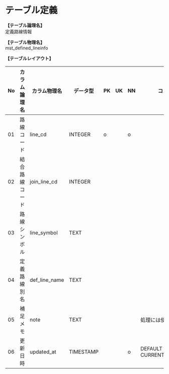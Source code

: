 # テーブル定義

**【テーブル論理名】**  
定義路線情報

**【テーブル物理名】**  
mst_defined_lineinfo

**【テーブルレイアウト】**  

| No  |  カラム論理名  | カラム物理名  | データ型  | PK  | UK  | NN  |         コメント          |
| --- | -------------- | ------------- | --------- | --- | --- | --- | ------------------------- |
| 01  | 路線コード     | line_cd       | INTEGER   | o   |     | o   |                           |
| 02  | 結合路線コード | join_line_cd  | INTEGER   |     |     |     |                           |
| 03  | 路線シンボル   | line_symbol   | TEXT      |     |     |     |                           |
| 04  | 定義路線別名   | def_line_name | TEXT      |     |     |     |                           |
| 05  | 補足メモ       | note          | TEXT      |     |     |     | 処理には使用しない        |
| 06  | 更新日時       | updated_at    | TIMESTAMP |     |     | o   | DEFAULT CURRENT_TIMESTAMP |

